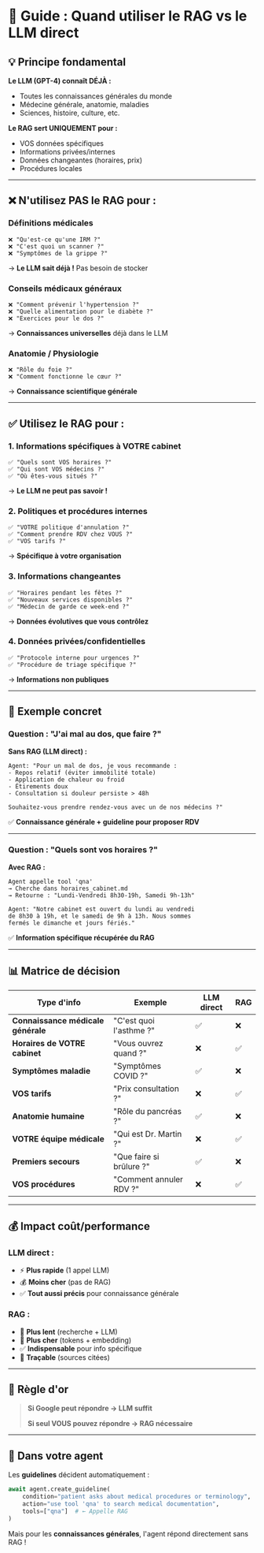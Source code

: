 # 🎯 Guide : Quand utiliser le RAG vs le LLM direct

## 💡 Principe fondamental

**Le LLM (GPT-4) connaît DÉJÀ :**
- Toutes les connaissances générales du monde
- Médecine générale, anatomie, maladies
- Sciences, histoire, culture, etc.

**Le RAG sert UNIQUEMENT pour :**
- VOS données spécifiques
- Informations privées/internes
- Données changeantes (horaires, prix)
- Procédures locales

---

## ❌ N'utilisez PAS le RAG pour :

### Définitions médicales
```
❌ "Qu'est-ce qu'une IRM ?"
❌ "C'est quoi un scanner ?"
❌ "Symptômes de la grippe ?"
```
→ **Le LLM sait déjà !** Pas besoin de stocker

### Conseils médicaux généraux
```
❌ "Comment prévenir l'hypertension ?"
❌ "Quelle alimentation pour le diabète ?"
❌ "Exercices pour le dos ?"
```
→ **Connaissances universelles** déjà dans le LLM

### Anatomie / Physiologie
```
❌ "Rôle du foie ?"
❌ "Comment fonctionne le cœur ?"
```
→ **Connaissance scientifique générale**

---

## ✅ Utilisez le RAG pour :

### 1. Informations spécifiques à VOTRE cabinet
```
✅ "Quels sont VOS horaires ?"
✅ "Qui sont VOS médecins ?"
✅ "Où êtes-vous situés ?"
```
→ **Le LLM ne peut pas savoir !**

### 2. Politiques et procédures internes
```
✅ "VOTRE politique d'annulation ?"
✅ "Comment prendre RDV chez VOUS ?"
✅ "VOS tarifs ?"
```
→ **Spécifique à votre organisation**

### 3. Informations changeantes
```
✅ "Horaires pendant les fêtes ?"
✅ "Nouveaux services disponibles ?"
✅ "Médecin de garde ce week-end ?"
```
→ **Données évolutives que vous contrôlez**

### 4. Données privées/confidentielles
```
✅ "Protocole interne pour urgences ?"
✅ "Procédure de triage spécifique ?"
```
→ **Informations non publiques**

---

## 🔄 Exemple concret

### Question : "J'ai mal au dos, que faire ?"

**Sans RAG (LLM direct) :**
```
Agent: "Pour un mal de dos, je vous recommande :
- Repos relatif (éviter immobilité totale)
- Application de chaleur ou froid
- Étirements doux
- Consultation si douleur persiste > 48h

Souhaitez-vous prendre rendez-vous avec un de nos médecins ?"
```
✅ **Connaissance générale + guideline pour proposer RDV**

---

### Question : "Quels sont vos horaires ?"

**Avec RAG :**
```
Agent appelle tool 'qna'
→ Cherche dans horaires_cabinet.md
→ Retourne : "Lundi-Vendredi 8h30-19h, Samedi 9h-13h"

Agent: "Notre cabinet est ouvert du lundi au vendredi 
de 8h30 à 19h, et le samedi de 9h à 13h. Nous sommes 
fermés le dimanche et jours fériés."
```
✅ **Information spécifique récupérée du RAG**

---

## 📊 Matrice de décision

| Type d'info | Exemple | LLM direct | RAG |
|-------------|---------|------------|-----|
| **Connaissance médicale générale** | "C'est quoi l'asthme ?" | ✅ | ❌ |
| **Horaires de VOTRE cabinet** | "Vous ouvrez quand ?" | ❌ | ✅ |
| **Symptômes maladie** | "Symptômes COVID ?" | ✅ | ❌ |
| **VOS tarifs** | "Prix consultation ?" | ❌ | ✅ |
| **Anatomie humaine** | "Rôle du pancréas ?" | ✅ | ❌ |
| **VOTRE équipe médicale** | "Qui est Dr. Martin ?" | ❌ | ✅ |
| **Premiers secours** | "Que faire si brûlure ?" | ✅ | ❌ |
| **VOS procédures** | "Comment annuler RDV ?" | ❌ | ✅ |

---

## 💰 Impact coût/performance

### LLM direct :
- ⚡ **Plus rapide** (1 appel LLM)
- 💰 **Moins cher** (pas de RAG)
- ✅ **Tout aussi précis** pour connaissance générale

### RAG :
- 🐌 **Plus lent** (recherche + LLM)
- 💸 **Plus cher** (tokens + embedding)
- ✅ **Indispensable** pour info spécifique
- 🎯 **Traçable** (sources citées)

---

## 🎯 Règle d'or

> **Si Google peut répondre → LLM suffit**
> 
> **Si seul VOUS pouvez répondre → RAG nécessaire**

---

## 🔧 Dans votre agent

Les **guidelines** décident automatiquement :

```python
await agent.create_guideline(
    condition="patient asks about medical procedures or terminology",
    action="use tool 'qna' to search medical documentation",
    tools=["qna"]  # ← Appelle RAG
)
```

Mais pour les **connaissances générales**, l'agent répond directement sans RAG !

